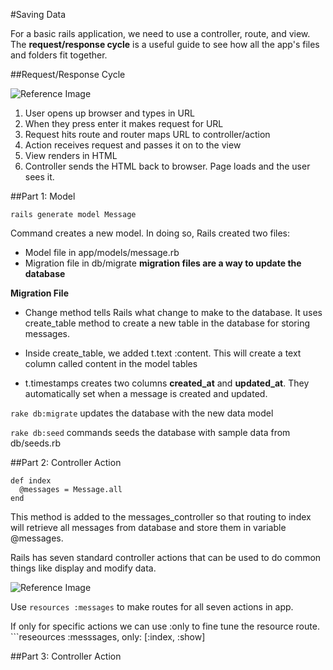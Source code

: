 #Saving Data

For a basic rails application, we need to use a controller, route, and view. The **request/response cycle** is a useful
guide to see how all the app's files and folders fit together.

##Request/Response Cycle

![Reference Image](https://s3.amazonaws.com/codecademy-content/projects/3/request-response-cycle-static.svg)

1. User opens up browser and types in URL
2. When they press enter it makes request for URL
3. Request hits route and router maps URL to controller/action
4. Action receives request and passes it on to the view
5. View renders in HTML
6. Controller sends the HTML back to browser. Page loads and the user sees it.

##Part 1: Model

```
rails generate model Message
```

Command creates a new model. In doing so, Rails created two files:

- Model file in app/models/message.rb
- Migration file in db/migrate **migration files are a way to update the database**

**Migration File**

- Change method tells Rails what change to make to the database. It uses create_table method to create a new
table in the database for storing messages.

- Inside create_table, we added t.text :content. This will create a text column called content in the model tables
- t.timestamps creates two columns **created_at** and **updated_at**. They automatically set when a message is created
and updated.

```rake db:migrate``` updates the database with the new data model

```rake db:seed``` commands seeds the database with sample data from db/seeds.rb

##Part 2: Controller Action

```
def index
  @messages = Message.all
end
```

This method is added to the messages_controller so that routing to index will retrieve all messages from database and store them in variable @messages.

Rails has seven standard controller actions that can be used to do common things like display and modify data.

![Reference Image](https://s3.amazonaws.com/codecademy-content/projects/3/seven-actions.svg)

Use ```resources :messages``` to make routes for all seven actions in app.

If only for specific actions we can use :only to fine tune the resource route. ```reseources :messsages, only: [:index, :show]

##Part 3: Controller Action
